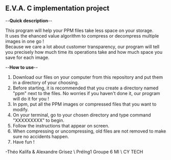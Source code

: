 ## E.V.A. C implementation project

--**Quick description**--

This program will help your PPM files take less space on your storage.  
It uses the ehanced value algorithm to compress or decompress multiple images in one go !  
Because we care a lot about customer transparency, our program will tell you precisely how much time its operations take and how much space you save for each image.  

--**How to use**--

1) Download our files on your computer from this repository and put them in a directory of your choosing.
2) Before starting, it is recommended that you create a directory named "ppm" next to the files. No worries if you haven't done it, our program will do it for you !
3) In ppm, put all the PPM images or compressed files that you want to modify.
4) On your terminal, go to your chosen directory and type command "XXXXXXXXX" to begin.
5) Follow the instructions that appear on screen.
6) When compressing or uncompressing, old files are not removed to make sure no accidents happen.
7) Have fun !

  

-Théo Kalifa & Alexandre Grisez \ PréIng1 Groupe 6 MI \ CY TECH
